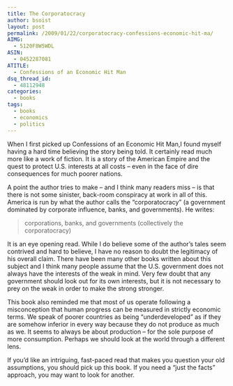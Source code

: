 ```yaml
---
title: The Corporatocracy
author: bsoist
layout: post
permalink: /2009/01/22/corporatocracy-confessions-economic-hit-ma/
AIMG:
  - 5120F8W5WDL
ASIN:
  - 0452287081
ATITLE:
  - Confessions of an Economic Hit Man
dsq_thread_id:
  - 48112948
categories:
  - books
tags:
  - books
  - economics
  - politics
---
```

When I first picked up Confessions of an Economic Hit Man,I found myself having a hard time believing the story being told. It certainly read much more like a work of fiction. It is a story of the American Empire and the quest to protect U.S. interests at all costs &#8211; even in the face of dire consequences for much poorer nations.

A point the author tries to make &#8211; and I think many readers miss &#8211; is that there is not some sinister, back-room conspiracy at work in all of this. America is run by what the author calls the &#8220;corporatocracy&#8221; (a government dominated by corporate influence, banks, and governments). He writes:

> corporations, banks, and governments (collectively the corporatocracy) 

It is an eye opening read. While I do believe some of the author&#8217;s tales seem contrived and hard to believe, I have no reason to doubt the legitimacy of his overall claim. There have been many other books written about this subject and I think many people assume that the U.S. government does not always have the interests of the weak in mind. Very few doubt that any government should look out for its own interests, but it is not necessary to prey on the weak in order to make the strong stronger.

This book also reminded me that most of us operate following a misconception that human progress can be measured in strictly economic terms. We speak of poorer countries as being &#8220;underdeveloped&#8221; as if they are somehow inferior in every way because they do not produce as much as we. It seems to always be about production &#8211; for the sole purpose of more consumption. Perhaps we should look at the world through a different lens.

If you&#8217;d like an intriguing, fast-paced read that makes you question your old assumptions, you should pick up this book. If you need a &#8220;just the facts&#8221; approach, you may want to look for another.
